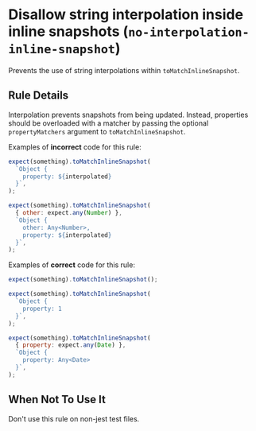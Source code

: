 # Disallow string interpolation inside inline snapshots (`no-interpolation-inline-snapshot`)

Prevents the use of string interpolations within `toMatchInlineSnapshot`.

## Rule Details

Interpolation prevents snapshots from being updated. Instead, properties should
be overloaded with a matcher by passing the optional `propertyMatchers` argument
to `toMatchInlineSnapshot`.

Examples of **incorrect** code for this rule:

```js
expect(something).toMatchInlineSnapshot(
  `Object {
    property: ${interpolated}
  }`,
);

expect(something).toMatchInlineSnapshot(
  { other: expect.any(Number) },
  `Object {
    other: Any<Number>,
    property: ${interpolated}
  }`,
);
```

Examples of **correct** code for this rule:

```js
expect(something).toMatchInlineSnapshot();

expect(something).toMatchInlineSnapshot(
  `Object {
    property: 1
  }`,
);

expect(something).toMatchInlineSnapshot(
  { property: expect.any(Date) },
  `Object {
    property: Any<Date>
  }`,
);
```

## When Not To Use It

Don't use this rule on non-jest test files.
